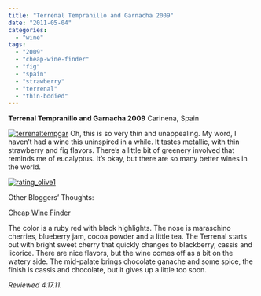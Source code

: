```yaml
---
title: "Terrenal Tempranillo and Garnacha 2009"
date: "2011-05-04"
categories:
  - "wine"
tags:
  - "2009"
  - "cheap-wine-finder"
  - "fig"
  - "spain"
  - "strawberry"
  - "terrenal"
  - "thin-bodied"
---
```


**Terrenal Tempranillo and Garnacha 2009** Carinena, Spain

[![](http://s3.amazonaws.com/thegourmez-wpmedia/2011/05/terrenaltempgar.jpg "terrenaltempgar")](http://s3.amazonaws.com/thegourmez-wpmedia/2011/05/terrenaltempgar.jpg) Oh, this is so very thin and unappealing. My word, I haven’t had a wine this uninspired in a while. It tastes metallic, with thin strawberry and fig flavors. There’s a little bit of greenery involved that reminds me of eucalyptus. It’s okay, but there are so many better wines in the world.

[![](http://s3.amazonaws.com/thegourmez-wpmedia/2009/04/rating_olive1.gif "rating_olive1")](http://s3.amazonaws.com/thegourmez-wpmedia/2009/04/rating_olive1.gif)

Other Bloggers’ Thoughts:

[Cheap Wine Finder](http://www.cheapwinefinder.com/2011/04/2009-terrenal-tempranillo-garnacha/)

The color is a ruby red with black highlights. The nose is maraschino cherries, blueberry jam, cocoa powder and a little tea. The Terrenal starts out with bright sweet cherry that quickly changes to blackberry, cassis and licorice. There are nice flavors, but the wine comes off as a bit on the watery side. The mid-palate brings chocolate ganache and some spice, the finish is cassis and chocolate, but it gives up a little too soon.

_Reviewed 4.17.11._

